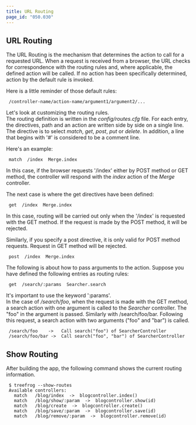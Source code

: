```yaml
---
title: URL Routing
page_id: "050.030"
---
```


## URL Routing

The URL Routing is the mechanism that determines the action to call for a requested URL. When a request is received from a browser, the URL checks for correspondence with the routing rules and, where applicable, the defined action will be called. If no action has been specifically determined, action by the default rule is invoked.

Here is a little reminder of those default rules:

```
 /controller-name/action-name/argument1/argument2/...
```

Let's look at customizing the routing rules.<br>
The routing definition is written in the *config/routes.cfg* file. For each entry, the directives, path and an action are written side by side on a single line. The directive is to select *match*, *get*, *post*, *put* or *delete*.
In addition, a line that begins with '#' is considered to be a comment line.

Here's an example:

```
 match  /index  Merge.index
```

In this case, if the browser requests '/index' either by POST method or GET method, the controller will respond with the *index* action of the *Merge* controller.

The next case is where the get directives have been defined:

```
 get  /index  Merge.index
```

In this case, routing will be carried out only when the '/index' is requested with the GET method. If the request is made by the POST method, it will be rejected.

Similarly, if you specify a post directive, it is only valid for POST method requests. Request in GET method will be rejected.

```
 post  /index  Merge.index
```

The following is about how to pass arguments to the action. Suppose you have defined the following entries as routing rules:

```
 get  /search/:params  Searcher.search
```

It's important to use the keyword ':params'.<br>
In the case of */search/foo*, when the request is made with the GET method, a search action with one argument is called to the *Searcher* controller. The "foo" in the argument is passed.
Similarly with /search/foo/bar. Following this request, a search action with two arguments ("foo" and "bar") is called.

```
 /search/foo    ->   Call search("foo") of SearcherController
 /search/foo/bar ->  Call search("foo", "bar") of SearcherController
```

## Show Routing

After building the app, the following command shows the current routing information.
```
 $ treefrog --show-routes
 Available controllers:
   match   /blog/index  ->  blogcontroller.index()
   match   /blog/show/:param  ->  blogcontroller.show(id)
   match   /blog/create  ->  blogcontroller.create()
   match   /blog/save/:param  ->  blogcontroller.save(id)
   match   /blog/remove/:param  ->  blogcontroller.remove(id)
```
